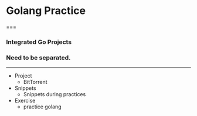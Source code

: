 # Golang Practice
===
### Integrated Go Projects

### Need to be separated.

---

* Project
  * BitTorrent
* Snippets
  * Snippets during practices
* Exercise
  * practice golang
